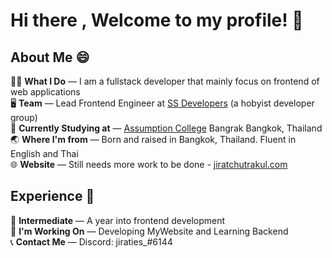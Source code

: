 # Hi there , Welcome to my profile! 👋 </br>

## About Me 😄 </br>

🧑‍💻 **What I Do** &mdash; I am a fullstack developer that mainly focus on frontend of web applications </br>
🖥️ **Team** &mdash; Lead Frontend Engineer at [SS Developers](https://github.com/SS-Developers) (a hobyist developer group) </br>
📖 **Currently Studying at** &mdash; [Assumption College](https://www.google.com/search?q=assumption+college+bangkok) Bangrak Bangkok, Thailand </br>
🌏 **Where I'm from** &mdash; Born and raised in Bangkok, Thailand. Fluent in English and Thai </br>
🌐 **Website** &mdash; Still needs more work to be done - [jiratchutrakul.com](https://jiratchutrakul.com)

## Experience 💼 </br>

🌱 **Intermediate** &mdash; A year into frontend development </br>
🧩 **I'm Working On** &mdash; Developing MyWebsite and Learning Backend </br>
📞 **Contact Me** &mdash; Discord: jiraties\_#6144 </br>

<!--
**Jiraties/Jiraties** is a ✨ _special_ ✨ repository because its `README.md` (this file) appears on your GitHub profile.

Here are some ideas to get you started:

- 🔭 I’m currently working on ...
- 🌱 I’m currently learning ...
- 👯 I’m looking to collaborate on ...
- 🤔 I’m looking for help with ...
- 💬 Ask me about ...
- 📫 How to reach me: ...
- 😄 Pronouns: ...
- ⚡ Fun fact: ...
-->
